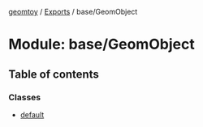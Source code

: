 [geomtoy](../README.md) / [Exports](../modules.md) / base/GeomObject

# Module: base/GeomObject

## Table of contents

### Classes

- [default](../classes/base_GeomObject.default.md)
